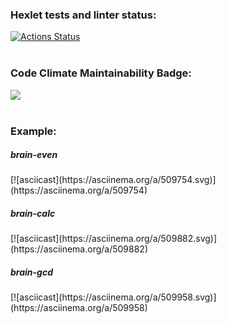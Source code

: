 ### Hexlet tests and linter status:
[![Actions Status](https://github.com/burko-ra/php-project-lvl1/workflows/hexlet-check/badge.svg)](https://github.com/burko-ra/php-project-lvl1/actions)
<br>
<br>
### Code Climate Maintainability Badge:
<a href="https://codeclimate.com/github/burko-ra/php-project-lvl1/maintainability"><img src="https://api.codeclimate.com/v1/badges/b52048213368cc1e3116/maintainability" /></a>
<br>
<br>
### Example:
<h5>brain-even</h5>
[![asciicast](https://asciinema.org/a/509754.svg)](https://asciinema.org/a/509754)
<br>
<h5>brain-calc</h5>
[![asciicast](https://asciinema.org/a/509882.svg)](https://asciinema.org/a/509882)
<br>
<h5>brain-gcd</h5>
[![asciicast](https://asciinema.org/a/509958.svg)](https://asciinema.org/a/509958)
